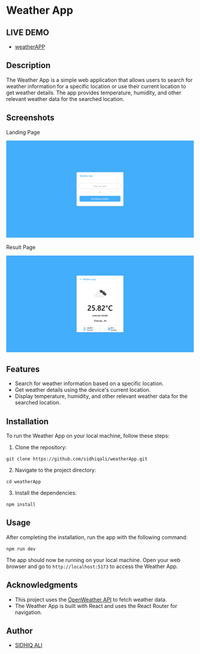 # Weather App

## LIVE DEMO

- [weatherAPP](https://weatherfetching.netlify.app/)

## Description

The Weather App is a simple web application that allows users to search for weather information for a specific location or use their current location to get weather details. The app provides temperature, humidity, and other relevant weather data for the searched location.

## Screenshots

Landing Page

![Landing Page](https://raw.githubusercontent.com/sidhiqali/weatherApp/dbf62e2912b5afb29b81a8fffe88719fb3cacd06/src/assets/page.png)

Result Page

![Result Page](https://raw.githubusercontent.com/sidhiqali/weatherApp/dbf62e2912b5afb29b81a8fffe88719fb3cacd06/src/assets/result.png)

## Features

- Search for weather information based on a specific location.
- Get weather details using the device's current location.
- Display temperature, humidity, and other relevant weather data for the searched location.

## Installation

To run the Weather App on your local machine, follow these steps:

1. Clone the repository:

```
git clone https://github.com/sidhiqali/weatherApp.git
```

2. Navigate to the project directory:

```
cd weatherApp
```

3. Install the dependencies:

```
npm install
```

## Usage

After completing the installation, run the app with the following command:

```
npm run dev
```

The app should now be running on your local machine. Open your web browser and go to `http://localhost:5173` to access the Weather App.

## Acknowledgments

- This project uses the [OpenWeather API](https://openweathermap.org/api) to fetch weather data.
- The Weather App is built with React and uses the React Router for navigation.

## Author

- [SIDHIQ ALI](https://github.com/sidhiqali)
